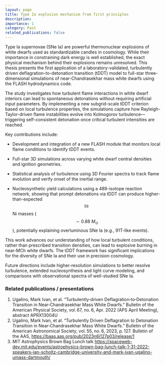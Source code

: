 ```yaml
---
layout: page
title: Type Ia explosion mechanism from first principles
description: 
importance: 1
category: Past
related_publications: false
---
```


Type Ia supernovae (SNe Ia) are powerful thermonuclear explosions of white dwarfs used as standardizable candles in cosmology. While their importance in constraining dark energy is well established, the exact physical mechanism behind their explosions remains unresolved. This thesis presents the first application of a laboratory-validated, turbulently driven deflagration-to-detonation transition (tDDT) model to full-star three-dimensional simulations of near-Chandrasekhar mass white dwarfs using the FLASH hydrodynamics code.

The study investigates how turbulent flame interactions in white dwarf interiors can lead to spontaneous detonations without requiring artificial input parameters. By implementing a new subgrid-scale tDDT criterion based on local turbulence properties, the simulations capture how Rayleigh-Taylor-driven flame instabilities evolve into Kolmogorov turbulence—triggering self-consistent detonation once critical turbulent intensities are reached.

Key contributions include:

* Development and integration of a new FLASH module that monitors local flame conditions to identify tDDT events.

* Full-star 3D simulations across varying white dwarf central densities and ignition geometries.

* Statistical analysis of turbulence using 3D Fourier spectra to track flame evolution and verify onset of the inertial range.

* Nucleosynthetic yield calculations using a 489-isotope reaction network, showing that prompt detonations via tDDT can produce higher-than-expected $${}^{56}$$Ni masses ($$\sim 0.88~M_\odot$$), potentially explaining overluminous SNe Ia (e.g., 91T-like events).

This work advances our understanding of how local turbulent conditions, rather than prescribed transition densities, can lead to explosive burning in near-MCh white dwarfs. The tDDT framework has significant implications for the diversity of SNe Ia and their use in precision cosmology.

Future directions include higher-resolution simulations to better resolve turbulence, extended nucleosynthesis and light curve modeling, and comparisons with observational spectra of well-studied SNe Ia.

### Related publications / presentations
1. Ugalino, Mark Ivan, et al. “Turbulently‑driven Deflagration‑to‑Detonation Transition in Near‑Chandrasekhar Mass White Dwarfs.” Bulletin of the American Physical Society, vol. 67, no. 6, Apr. 2022 (APS April Meeting), abstract APRX13004U
2. Ugalino, Mark Ivan, et al. “Turbulently Driven Deflagration to Detonation Transition in Near‑Chandrasekhar Mass White Dwarfs.” Bulletin of the American Astronomical Society, vol. 55, no. 6, 2023, p. 127. Bulletin of the AAS, https://baas.aas.org/pub/2023n6i127p03/release/1
3. MIT Astrophysics Brown Bag Lunch talk https://spaceweb-dev.mit.edu/events/astrophysics-brown-bag-lunch-talk-1-31-2022-speakers-jan-scholtz-cambridge-university-and-mark-ivan-ugalino-umass-dartmouth/
